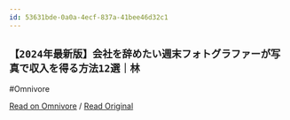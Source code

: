 ```yaml
---
id: 53631bde-0a0a-4ecf-837a-41bee46d32c1
---
```


## `【2024年最新版】会社を辞めたい週末フォトグラファーが写真で収入を得る方法12選｜林`
#Omnivore

[Read on Omnivore](https://omnivore.app/me/https-note-com-photograpy-tips-n-nc-552-dc-9189-d-2-191d5b44cf8) / [Read Original](https://note.com/photograpy_tips/n/nc552dc9189d2)



